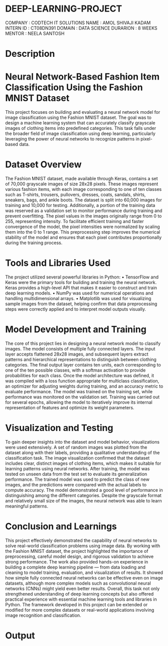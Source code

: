 # DEEP-LEARNING-PROJECT
COMPANY : CODTECH IT SOLUTIONS 
NAME : AMOL SHIVAJI KADAM 
INTERN ID : CT08DN391 
DOMAIN : DATA SCIENCE 
DURARION : 8 WEEKS 
MENTOR : NEELA SANTOSH

# Description 
# Neural Network-Based Fashion Item Classification Using the Fashion MNIST Dataset
This project focuses on building and evaluating a neural network model for image classification using the Fashion MNIST dataset. The goal was to design a machine learning system that can accurately classify grayscale images of clothing items into predefined categories. This task falls under the broader field of image classification using deep learning, particularly leveraging the power of neural networks to recognize patterns in pixel-based data.

# Dataset Overview
The Fashion MNIST dataset, made available through Keras, contains a set of 70,000 grayscale images of size 28x28 pixels. These images represent various fashion items, with each image corresponding to one of ten classes such as T-shirts, trousers, pullovers, dresses, coats, sandals, shirts, sneakers, bags, and ankle boots. The dataset is split into 60,000 images for training and 10,000 for testing. Additionally, a portion of the training data was reserved as a validation set to monitor performance during training and prevent overfitting.
The pixel values in the images originally range from 0 to 255, representing intensity. To facilitate efficient training and faster convergence of the model, the pixel intensities were normalized by scaling them into the 0 to 1 range. This preprocessing step improves the numerical stability of the model and ensures that each pixel contributes proportionally during the training process.

# Tools and Libraries Used
The project utilized several powerful libraries in Python:
•	TensorFlow and Keras were the primary tools for building and training the neural network. Keras provides a high-level API that makes it easier to construct and train deep learning models.
•	NumPy was used for numerical operations and handling multidimensional arrays.
•	Matplotlib was used for visualizing sample images from the dataset, helping confirm that data preprocessing steps were correctly applied and to interpret model outputs visually.

# Model Development and Training
The core of this project lies in designing a neural network model to classify images. The model consists of multiple fully connected layers. The input layer accepts flattened 28x28 images, and subsequent layers extract patterns and hierarchical representations to distinguish between clothing categories. The final output layer contains ten units, each corresponding to one of the ten possible classes, with a softmax activation to provide probabilities for each class.
Once the model architecture was defined, it was compiled with a loss function appropriate for multiclass classification, an optimizer for adjusting weights during training, and an accuracy metric to evaluate performance.
The model was trained on the training set, while performance was monitored on the validation set. Training was carried out for several epochs, allowing the model to iteratively improve its internal representation of features and optimize its weight parameters.

# Visualization and Testing
To gain deeper insights into the dataset and model behavior, visualizations were used extensively. A set of random images was plotted from the dataset along with their labels, providing a qualitative understanding of the classification task. The image visualization confirmed that the dataset includes clear, distinct images of clothing items, which makes it suitable for learning patterns using neural networks.
After training, the model was tested on unseen data from the test set to evaluate its generalization performance. The trained model was used to predict the class of new images, and the predictions were compared with the actual labels to compute accuracy.
The model demonstrated a good level of performance in distinguishing among the different categories. Despite the grayscale format and relatively small size of the images, the neural network was able to learn meaningful patterns.

# Conclusion and Learnings
This project effectively demonstrated the capability of neural networks to solve real-world classification problems using image data. By working with the Fashion MNIST dataset, the project highlighted the importance of preprocessing, careful model design, and rigorous validation to achieve strong performance.
The work also provided hands-on experience in building a complete deep learning pipeline — from data loading and cleaning to model training, evaluation, and visualization of results. It showed how simple fully connected neural networks can be effective even on image datasets, although more complex models such as convolutional neural networks (CNNs) might yield even better results.
Overall, this task not only strengthened understanding of deep learning concepts but also offered practical experience with essential machine learning tools and libraries in Python. The framework developed in this project can be extended or modified for more complex datasets or real-world applications involving image recognition and classification.

# Output


